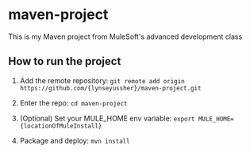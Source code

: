 # maven-project

This is my Maven project from MuleSoft's advanced development class

## How to run the project

1. Add the remote repository: `git remote add origin https://github.com/{lynseyussher}/maven-project.git`

2. Enter the repo: `cd maven-project`

3. (Optional) Set your MULE_HOME env variable: `export MULE_HOME={locationOfMuleInstall}`

4. Package and deploy: `mvn install`